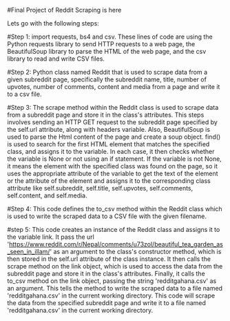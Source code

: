 #Final Project of Reddit Scraping is here

Lets go with the following steps:

#Step 1: 
import requests, bs4 and csv.
These lines of code are using the Python requests library to send HTTP requests to a web page, the BeautifulSoup library to parse the HTML of the web page, and the csv library to read and write CSV files.

#Step 2:
Python class named Reddit that is used to scrape data from a given subreddit page, specifically the subreddit name, title, number of upvotes, number of comments, content and media from a page and write it to a csv file. 

#Step 3:
The scrape method within the Reddit class is used to scrape data from a subreddit page and store it in the class's attributes. This steps involves sending an HTTP GET request to the subreddit page specified by the self.url attribute, along with headers variable. Also, BeautifulSoup is used to parse the Html content of the page and create a soup object. find() is used to search for the first HTML element that matches the specified class, and assigns it to the variable. In each case, it then checks whether the variable is None or not using an if statement. If the variable is not None, it means the element with the specified class was found on the page, so it uses the appropriate attribute of the variable to get the text of the element or the attribute of the element and assigns it to the corresponding class attribute like self.subreddit, self.title, self.upvotes, self.comments, self.content, and self.media.

#Step 4:
This code defines the to_csv method within the Reddit class which is used to write the scraped data to a CSV file with the given filename.

#step 5:
This code creates an instance of the Reddit class and assigns it to the variable link. It pass the url 'https://www.reddit.com/r/Nepal/comments/u73zol/beautiful_tea_garden_as_seen_in_illam/' as an argument to the class's constructor method, which is then stored in the self.url attribute of the class instance.
It then calls the scrape method on the link object, which is used to access the data from the subreddit page and store it in the class's attributes.
Finally, it calls the to_csv method on the link object, passing the string 'redditgahana.csv' as an argument. This tells the method to write the scraped data to a file named 'redditgahana.csv' in the current working directory.
This code will scrape the data from the specified subreddit page and write it to a file named 'redditgahana.csv' in the current working directory.
